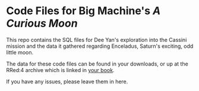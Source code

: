 # Code Files for Big Machine's _A Curious Moon_
This repo contains the SQL files for Dee Yan's exploration into the Cassini mission and the data it gathered regarding Enceladus, Saturn's exciting, odd little moon.

The data for these code files can be found in your downloads, or up at the RRed:4 archive which is linked in [your book](https://bigmachine.io/products/a-curious-moon).

If you have any issues, please leave them in here.
